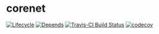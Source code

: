 
<!-- README.Rmd generates README.md. -->

# corenet

[![Lifecycle](https://img.shields.io/badge/lifecycle-experimental-orange.svg)](https://www.tidyverse.org/lifecycle/#experimental)
[![Depends](https://img.shields.io/badge/Depends-GNU_R%3E=3.1-blue.svg)](https://www.r-project.org/)
[![Travis-CI Build
Status](https://travis-ci.org/NPSCORELAB/corenet.svg?branch=master)](https://travis-ci.org/NPSCORELAB/corenet)
[![codecov](https://codecov.io/gh/NPSCORELAB/corenet/branch/master/graph/badge.svg)](https://codecov.io/gh/NPSCORELAB/corenet)
